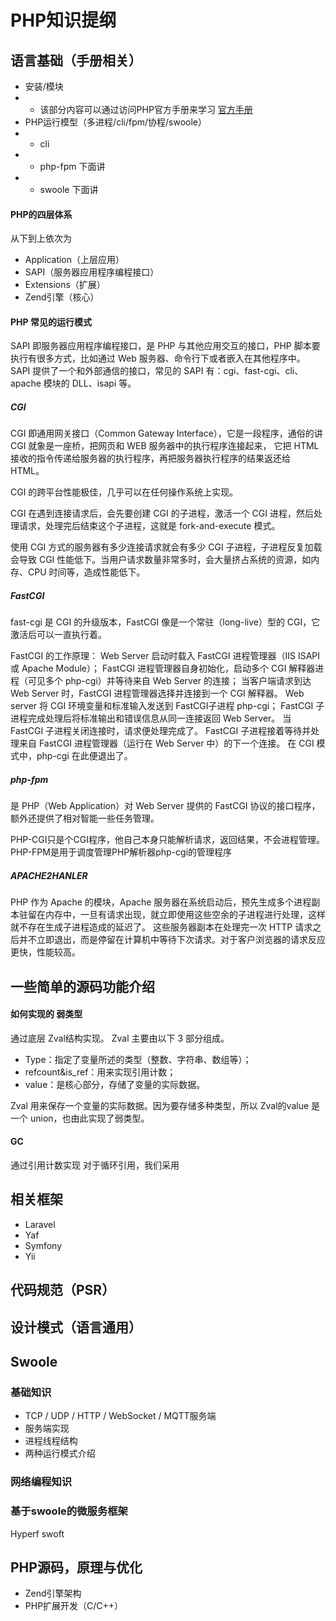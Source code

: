 PHP知识提纲
==

## 语言基础（手册相关）
- 安装/模块
- - 该部分内容可以通过访问PHP官方手册来学习 [官方手册](https://www.php.net/manual/zh/index.php)
- PHP运行模型（多进程/cli/fpm/协程/swoole）
- - cli
- - php-fpm 下面讲
- - swoole 下面讲

#### PHP的四层体系

从下到上依次为
- Application（上层应用）
- SAPI（服务器应用程序编程接口）
- Extensions（扩展）
- Zend引擎（核心）

#### PHP 常见的运行模式
SAPI 即服务器应用程序编程接口，是 PHP 与其他应用交互的接口，PHP 脚本要执行有很多方式，比如通过 Web 服务器、命令行下或者嵌入在其他程序中。
SAPI 提供了一个和外部通信的接口，常见的 SAPI 有：cgi、fast-cgi、cli、apache 模块的 DLL、isapi 等。

##### CGI
CGI 即通用网关接口（Common Gateway Interface），它是一段程序，通俗的讲 CGI 就象是一座桥，把网页和 WEB 服务器中的执行程序连接起来，
它把 HTML 接收的指令传递给服务器的执行程序，再把服务器执行程序的结果返还给 HTML。

CGI 的跨平台性能极佳，几乎可以在任何操作系统上实现。

CGI 在遇到连接请求后，会先要创建 CGI 的子进程，激活一个 CGI 进程，然后处理请求，处理完后结束这个子进程，这就是 fork-and-execute 模式。

使用 CGI 方式的服务器有多少连接请求就会有多少 CGI 子进程，子进程反复加载 会导致 CGI 性能低下。当用户请求数量非常多时，会大量挤占系统的资源，如内存、CPU 时间等，造成性能低下。

##### FastCGI
fast-cgi 是 CGI 的升级版本，FastCGI 像是一个常驻（long-live）型的 CGI，它激活后可以一直执行着。

FastCGI 的工作原理：
Web Server 启动时载入 FastCGI 进程管理器（IIS ISAPI 或 Apache Module）；
FastCGI 进程管理器自身初始化，启动多个 CGI 解释器进程（可见多个 php-cgi）并等待来自 Web Server 的连接；
当客户端请求到达 Web Server 时，FastCGI 进程管理器选择并连接到一个 CGI 解释器。
Web server 将 CGI 环境变量和标准输入发送到 FastCGI子进程 php-cgi；
FastCGI 子进程完成处理后将标准输出和错误信息从同一连接返回 Web Server。
当 FastCGI 子进程关闭连接时，请求便处理完成了。
FastCGI 子进程接着等待并处理来自 FastCGI 进程管理器（运行在 Web Server 中）的下一个连接。 
在 CGI 模式中，php-cgi 在此便退出了。

##### php-fpm
是 PHP（Web Application）对 Web Server 提供的 FastCGI 协议的接口程序，额外还提供了相对智能一些任务管理。

PHP-CGI只是个CGI程序，他自己本身只能解析请求，返回结果，不会进程管理。
PHP-FPM是用于调度管理PHP解析器php-cgi的管理程序


##### APACHE2HANLER
PHP 作为 Apache 的模块，Apache 服务器在系统启动后，预先生成多个进程副本驻留在内存中，一旦有请求出现，就立即使用这些空余的子进程进行处理，这样就不存在生成子进程造成的延迟了。
这些服务器副本在处理完一次 HTTP 请求之后并不立即退出，而是停留在计算机中等待下次请求。对于客户浏览器的请求反应更快，性能较高。


## 一些简单的源码功能介绍

#### 如何实现的 弱类型
通过底层 Zval结构实现。 Zval 主要由以下 3 部分组成。
- Type：指定了变量所述的类型（整数、字符串、数组等）；
- refcount&is_ref：用来实现引用计数；
- value：是核心部分，存储了变量的实际数据。

Zval 用来保存一个变量的实际数据。因为要存储多种类型，所以 Zval的value 是一个 union，也由此实现了弱类型。

#### GC
通过引用计数实现
对于循环引用，我们采用


## 相关框架
- Laravel
- Yaf
- Symfony
- Yii

## 代码规范（PSR）

## 设计模式（语言通用）

## Swoole
###  基础知识
- TCP / UDP / HTTP / WebSocket / MQTT服务端
- 服务端实现
- 进程线程结构
- 两种运行模式介绍
  
###  网络编程知识


### 基于swoole的微服务框架
Hyperf
swoft

## PHP源码，原理与优化
- Zend引擎架构
- PHP扩展开发（C/C++）